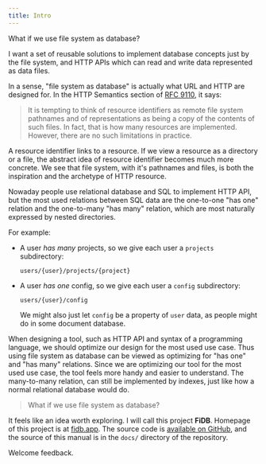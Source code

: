 ```yaml
---
title: Intro
---
```


What if we use file system as database?

I want a set of reusable solutions to implement database concepts just
by the file system, and HTTP APIs which can read and write data
represented as data files.

In a sense, "file system as database"
is actually what URL and HTTP are designed for.
In the HTTP Semantics section of
[RFC 9110](https://www.rfc-editor.org/rfc/rfc9110.html),
it says:

> It is tempting to think of resource identifiers as remote file
> system pathnames and of representations as being a copy of the
> contents of such files. In fact, that is how many resources are
> implemented. However, there are no such limitations in practice.

A resource identifier links to a resource.
If we view a resource as a directory or a file,
the abstract idea of resource identifier becomes much more concrete.
We see that file system, with it's pathnames and files, is both the
inspiration and the archetype of HTTP resource.

Nowaday people use relational database and SQL to implement HTTP API,
but the most used relations between SQL data
are the one-to-one "has one" relation
and the one-to-many "has many" relation,
which are most naturally expressed by nested directories.

For example:

- A user _has many_ projects,
  so we give each user a `projects` subdirectory:

  ```
  users/{user}/projects/{project}
  ```

- A user _has one_ config,
  so we give each user a `config` subdirectory:

  ```
  users/{user}/config
  ```

  We might also just let `config` be a property of `user` data,
  as people might do in some document database.

When designing a tool, such as HTTP API and syntax of a programming
language, we should optimize our design for the most used use case.
Thus using file system as database can be viewed as optimizing for
"has one" and "has many" relations.  Since we are optimizing our tool
for the most used use case, the tool feels more handy and easier to
understand.  The many-to-many relation, can still be implemented by
indexes, just like how a normal relational database would do.

> What if we use file system as database?

It feels like an idea worth exploring.
I will call this project **FiDB**.
Homepage of this project is at [fidb.app](https://fidb.app).
The source code is [available on GitHub](https://github.com/fidb-official/fidb),
and the source of this manual is in the `docs/` directory of the repository.

Welcome feedback.
